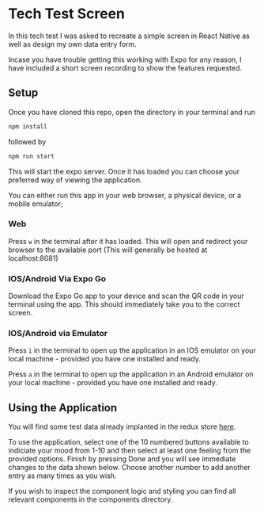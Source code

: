 # Tech Test Screen

In this tech test I was asked to recreate a simple screen in React Native as well as design my own data entry form.

Incase you have trouble getting this working with Expo for any reason, I have included a short screen recording to show the features requested.

## Setup

Once you have cloned this repo, open the directory in your terminal and run

```bash
npm install
```

followed by

```bash
npm run start
```

This will start the expo server. Once it has loaded you can choose your preferred way of viewing the application.

You can either run this app in your web browser, a physical device, or a mobile emulator;

### Web

Press `w` in the terminal after it has loaded. This will open and redirect your browser to the available port (This will generally be hosted at localhost:8081)

### IOS/Android Via Expo Go

Download the Expo Go app to your device and scan the QR code in your terminal using the app. This should immediately take you to the correct screen.

### IOS/Android via Emulator

Press `i` in the terminal to open up the application in an IOS emulator on your local machine - provided you have one installed and ready.

Press `a` in the terminal to open up the application in an Android emulator on your local machine - provided you have one installed and ready.

## Using the Application

You will find some test data already implanted in the redux store [here](app/stores/moodSlice.ts).

To use the application, select one of the 10 numbered buttons available to indiciate your mood from 1-10 and then select at least one feeling from the provided options. Finish by pressing Done and you will see immediate changes to the data shown below. Choose another number to add another entry as many times as you wish.

If you wish to inspect the component logic and styling you can find all relevant components in the components directory.

